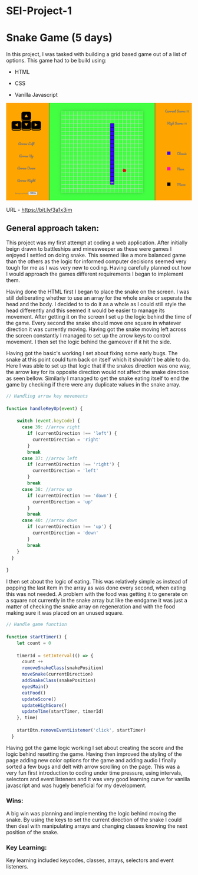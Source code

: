 # SEI-Project-1

# Snake Game (5 days)

In this project, I was tasked with building a grid based game out of a list of options. This game had to be build using:

- HTML

- CSS

- Vanilla Javascript

![Picture](main-moving.png)

 URL - https://bit.ly/3a1x3im


 ## General approach taken:

This project was my first attempt at coding a web application. After initially beign drawn to battleships and minesweeper as these were games I enjoyed I settled on doing snake. This seemed like a more balanced game than the others as the logic for informed computer decisions seemed very tough for me as I was very new to coding. Having carefully planned out how I would approach the games different requirements I began to implement them.

Having done the HTML first I began to place the snake on the screen. I was still deliberating whether to use an array for the whole snake or seperate the head and the body. I decided to to do it as a whole as I could still style the head differently and this seemed it would be easier to manage its movement. After getting it on the screen I set up the logic behind the time of the game. Every second the snake should move one square in whatever direction it was currently moving. Having got the snake moving left across the screen constantly I managed to set up the arrow keys to control movement. I then set the logic behind the gameover if it hit the side. 

Having got the basic's working I set about fixing some early bugs. The snake at this point could turn back on itself which it shouldn't be able to do. Here I was able to set up that logic that if the snakes direction was one way, the arrow key for its opposite direction would not affect the snake direction as seen bellow. Similarly I managed to get the snake eating itself to end the game by checking if there were any duplicate values in the snake array.

```javaScript
// Handling arrow key movements

function handleKeyUp(event) {

    switch (event.keyCode) {
      case 39: //arrow right
        if (currentDirection !== 'left') {
          currentDirection = 'right'
        }
        break
      case 37: //arrow left
        if (currentDirection !== 'right') {
          currentDirection = 'left'
        }
        break
      case 38: //arrow up
        if (currentDirection !== 'down') {
          currentDirection = 'up'
        }
        break
      case 40: //arrow down
        if (currentDirection !== 'up') {
          currentDirection = 'down'
        }
        break
    }
  }

}
``` 

I then set about the logic of eating. This was relatively simple as instead of popping the last item in the array as was done every second, when eating this was not needed. A problem with the food was getting it to generate on a square not currently in the snake array but like the endgame it was just a matter of checking the snake array on regeneration and with the food making sure it was placed on an unused square. 

```javaScript
// Handle game function

function startTimer() {
    let count = 0

    timerId = setInterval(() => {
      count ++
      removeSnakeClass(snakePosition)
      moveSnake(currentDirection)
      addSnakeClass(snakePosition)
      eyesMain()
      eatFood()
      updateScore()
      updateHighScore()
      updateTime(startTimer, timerId)
    }, time)

    startBtn.removeEventListener('click', startTimer)
  }

```

Having got the game logic working I set about creating the score and the logic behind resetting the game. Having then improved the styling of the page adding new color options for the game and adding audio I finally sorted a few bugs and delt with arrow scrolling on the page. This was a very fun first introduction to coding under time pressure, using intervals, selectors and event listeners and it was very good learning curve for vanilla javascript and was hugely beneficial for my development.

### Wins:

A big win was planning and implementing the logic behind moving the snake. By using the keys to set the current direction of the snake I could then deal with manipulating arrays and changing classes knowing the next position of the snake. 
 
 
### Key Learning:

Key learning included keycodes, classes, arrays, selectors and event listeners.


